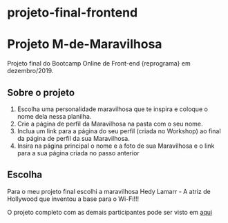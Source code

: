 # projeto-final-frontend

# Projeto M-de-Maravilhosa

Projeto final do Bootcamp Online de Front-end {reprograma} em dezembro/2019.

## Sobre o projeto

1. Escolha uma personalidade maravilhosa que te inspira e coloque o nome dela nessa planilha.
2. Crie a página de perfil da Maravilhosa na pasta com o seu nome.
3. Inclua um link para a página do seu perfil (criada no Workshop) ao final da página de perfil da sua Maravilhosa.
4. Insira na página principal o nome e a foto de sua Maravilhosa e o link para a sua página criada no passo anterior

## Escolha

Para o meu projeto final escolhi a maravilhosa Hedy Lamarr - A atriz de Hollywood que inventou a base para o Wi-Fi!!!

O projeto completo com as demais participantes pode ser visto em [aqui](https://github.com/reprograma/On4-projeto-final)
